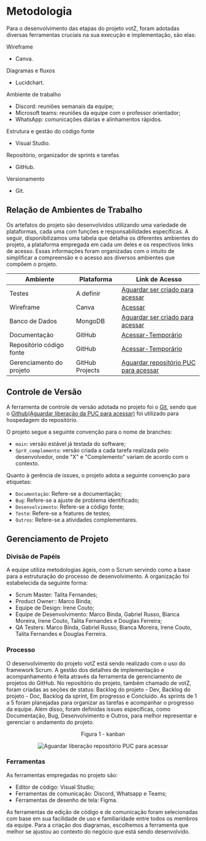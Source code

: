 
# Metodologia

Para o desenvolvimento das etapas do projeto votZ, foram adotadas diversas ferramentas cruciais na sua execução e implementação, são elas:

Wireframe
- Canva. 

Diagramas e fluxos
- Lucidchart.
  
Ambiente de trabalho

- Discord: reuniões semanais da equipe;
- Microsoft teams: reuniões da equipe com o professor orientador;
- WhatsApp: comunicações diárias e alinhamentos rápidos.

Estrutura e gestão do código fonte
- Visual Studio.

Repositório, organizador de sprints e tarefas 
- GitHub.

Versionamento
- Git.


## Relação de Ambientes de Trabalho

Os artefatos do projeto são desenvolvidos utilizando uma variedade de plataformas, cada uma com funções e responsabilidades específicas. A seguir, disponibilizamos uma tabela que detalha os diferentes ambientes do projeto, a plataforma empregada em cada um deles e os respectivos links de acesso. Essas informações foram organizadas com o intuito de simplificar a compreensão e o acesso aos diversos ambientes que compõem o projeto.

| Ambiente | Plataforma | Link de Acesso |
|----------|------------|----------------|
| Testes | A definir | [Aguardar ser criado para acessar](https://) |
| Wireframe | Canva | [Acessar](https://www.canva.com/design/DAGOzcl5nCY/yE2Fe0qB-48k6zZn-iEtTg/view?utm_content=DAGOzcl5nCY&utm_campaign=designshare&utm_medium=link&utm_source=editor) |
| Banco de Dados | MongoDB | [Aguardar ser criado para acessar](https://) |
| Documentação | GitHub | [Acessar-Temporário](https://github.com/marcobinda/pmv-ads-2024-2-e4-proj-votz) |
| Repositório código fonte| GitHub | [Acessar-Temporário](https://github.com/marcobinda/pmv-ads-2024-2-e4-proj-votz/blob/main/src/README.md) |
| Gerenciamento do projeto | GitHub Projects| [Aguardar repositório PUC para acessar](https) |


## Controle de Versão

A ferramenta de controle de versão adotada no projeto foi o [Git](https://git-scm.com/), sendo que o [Github(Aguardar liberação da PUC para acessar)](https://) foi utilizado para hospedagem do repositório.

O projeto segue a seguinte convenção para o nome de branches:

- `main`: versão estável já testada do software;
- `SprX_complemento`: versão criada a cada tarefa realizada pelo desenvolvedor, onde "X" e "Complemento" variam de acordo com o contexto.

Quanto à gerência de issues, o projeto adota a seguinte convenção para
etiquetas:

- `Documentação`: Refere-se a documentação;
- `Bug`: Refere-se a ajuste de problema identificado;
- `Desenvolvimento`: Refere-se a código fonte;
- `Teste`: Refere-se a features de testes;
- `Outros`: Refere-se a atividades complementares.


## Gerenciamento de Projeto

### Divisão de Papéis

A equipe utiliza metodologias ágeis, com o Scrum servindo como a base para a estruturação do processo de desenvolvimento. A organização foi estabelecida da seguinte forma:

- Scrum Master: Talita Fernandes;
- Product Owner:: Marco Binda;
- Equipe de Design: Irene Couto;
- Equipe de Desenvolvimento: Marco Binda, Gabriel Russo, Bianca Moreira, Irene Couto, Talita Fernandes e Douglas Ferreira;
- QA Testers: Marco Binda, Gabriel Russo, Bianca Moreira, Irene Couto, Talita Fernandes e Douglas Ferreira.

### Processo

O desenvolvimento do projeto votZ está sendo realizado com o uso do framework Scrum. A gestão dos detalhes de implementação e acompanhamento é feita através da ferramenta de gerenciamento de projetos do GitHub. No repositório do projeto, também chamado de votZ, foram criadas as seções de status: Backlog do projeto - Dev, Backlog do projeto - Doc, Backlog da sprint, Em progresso e Concluído. As sprints de 1 a 5 foram planejadas para organizar as tarefas e acompanhar o progresso da equipe. Além disso, foram definidas issues específicas, como Documentação, Bug, Desenvolvimento e Outros, para melhor representar e gerenciar o andamento do projeto.

<div align="center">

Figura 1 - kanban

![Aguardar liberação repositório PUC para acessar](https://)

</div>

### Ferramentas

As ferramentas empregadas no projeto são:

- Editor de código: Visual Studio;
- Ferramentas de comunicação: Discord, Whatsapp e Teams;
- Ferramentas de desenho de tela: Figma.


As ferramentas de edição de código e de comunicação foram selecionadas com base em sua facilidade de uso e familiaridade entre todos os membros da equipe. Para a criação dos diagramas, escolhemos a ferramenta que melhor se ajustou ao contexto do negócio que está sendo desenvolvido.
